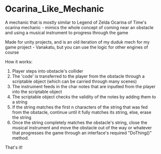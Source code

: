 # Ocarina_Like_Mechanic
A mechanic that is mostly similar to Legend of Zelda Ocarina of Time's ocarina mechanic - mimics the whole concept of coming near an obstacle and using a musical instrument to progress through the game

Made for unity projects, and is an old iteration of my duduk mech for my game project - Vanakatu, but you can use the logic for other engines of course

How it works: 
1) Player steps into obstacle's collider
2) The 'code' is transferred to the player from the obstacle through a scriptable object (which can be carried through many scenes)
3) The instrument feeds in the char notes that are inputted from the player into the scriptable object
4) The scriptable object checks the validity of the notes by adding them to a string
5) If the string matches the first n characters of the string that was fed from the obstacle, continue until it fully matches its string, else, erase the string
6) Once the string completely matches the obstacle's string, close the musical instrument and move the obstacle out of the way or whatever that progresses the game through an interface's required "DoThing()" method.

That's it!
